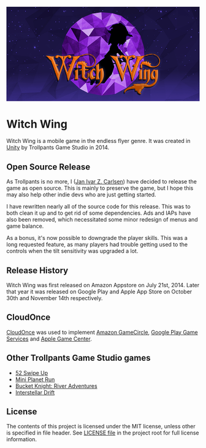 ![feature](FeatureGraphic.png)

# Witch Wing
Witch Wing is a mobile game in the endless flyer genre. It was created in [Unity](http://unity3d.com/) by Trollpants Game Studio in 2014.

## Open Source Release
As Trollpants is no more, I ([Jan Ivar Z. Carlsen](https://github.com/jizc)) have decided to release the game as open source. This is mainly to preserve the game, but I hope this may also help other indie devs who are just getting started.

I have rewritten nearly all of the source code for this release. This was to both clean it up and to get rid of some dependencies. Ads and IAPs have also been removed, which necessitated some minor redesign of menus and game balance.

As a bonus, it's now possible to downgrade the player skills. This was a long requested feature, as many players had trouble getting used to the controls when the tilt sensitivity was upgraded a lot.

## Release History
Witch Wing was first released on Amazon Appstore on July 21st, 2014. Later that year it was released on Google Play and Apple App Store on October 30th and November 14th respectively.

## CloudOnce
[CloudOnce](https://github.com/jizc/CloudOnce) was used to implement [Amazon GameCircle](https://developer.amazon.com/gamecircle), [Google Play Game Services](https://developers.google.com/games/services/) and [Apple Game Center](https://developer.apple.com/game-center/).

## Other Trollpants Game Studio games
* [52 Swipe Up](https://github.com/jizc/52SwipeUp)
* [Mini Planet Run](https://github.com/jizc/MiniPlanetRun)
* [Bucket Knight: River Adventures](https://github.com/jizc/BucketKnight)
* [Interstellar Drift](https://github.com/jizc/InterstellarDrift)

## License
The contents of this project is licensed under the MIT license, unless other is specified in file header. See [LICENSE file](./LICENSE) in the project root for full license information.
